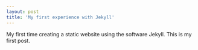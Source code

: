 ```yaml
---
layout: post
title: 'My first experience with Jekyll'
---
```


My first time creating a static website using the software Jekyll. This is my first post.